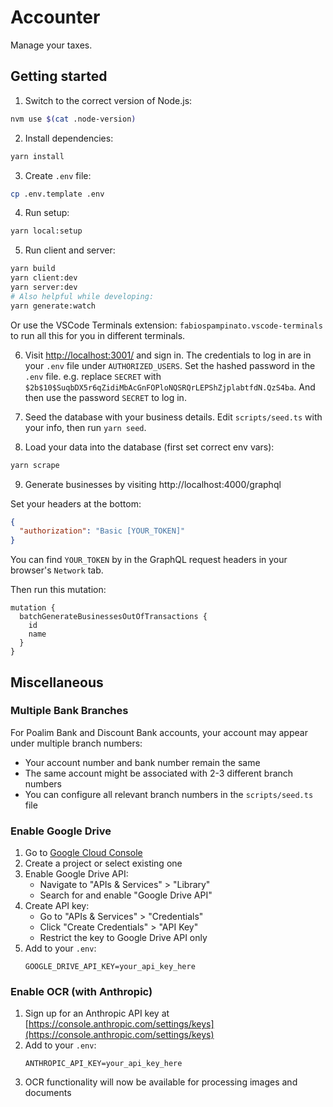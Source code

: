 # Accounter

Manage your taxes.

## Getting started

1. Switch to the correct version of Node.js:

```sh
nvm use $(cat .node-version)
```

2. Install dependencies:

```sh
yarn install
```

3. Create `.env` file:

```sh
cp .env.template .env
```

4. Run setup:

```sh
yarn local:setup
```

5. Run client and server:

```sh
yarn build
yarn client:dev
yarn server:dev
# Also helpful while developing:
yarn generate:watch
```

Or use the VSCode Terminals extension: `fabiospampinato.vscode-terminals` to run all this for you in
different terminals.

6. Visit [http://localhost:3001/](http://localhost:3001/) and sign in. The credentials to log in are
   in your `.env` file under `AUTHORIZED_USERS`. Set the hashed password in the `.env` file. e.g.
   replace `SECRET` with `$2b$10$SuqbDX5r6qZidiMbAcGnFOPloNQSRQrLEPShZjplabtfdN.QzS4ba`. And then
   use the password `SECRET` to log in.

7. Seed the database with your business details. Edit `scripts/seed.ts` with your info, then run
   `yarn seed`.

8. Load your data into the database (first set correct env vars):

```sh
yarn scrape
```

9. Generate businesses by visiting http://localhost:4000/graphql

Set your headers at the bottom:

```json
{
  "authorization": "Basic [YOUR_TOKEN]"
}
```

You can find `YOUR_TOKEN` by in the GraphQL request headers in your browser's `Network` tab.

Then run this mutation:

```gql
mutation {
  batchGenerateBusinessesOutOfTransactions {
    id
    name
  }
}
```

## Miscellaneous

### Multiple Bank Branches

For Poalim Bank and Discount Bank accounts, your account may appear under multiple branch numbers:

- Your account number and bank number remain the same
- The same account might be associated with 2-3 different branch numbers
- You can configure all relevant branch numbers in the `scripts/seed.ts` file

### Enable Google Drive

1. Go to [Google Cloud Console](https://console.cloud.google.com/)
2. Create a project or select existing one
3. Enable Google Drive API:
   - Navigate to "APIs & Services" > "Library"
   - Search for and enable "Google Drive API"
4. Create API key:
   - Go to "APIs & Services" > "Credentials"
   - Click "Create Credentials" > "API Key"
   - Restrict the key to Google Drive API only
5. Add to your `.env`:
   ```
   GOOGLE_DRIVE_API_KEY=your_api_key_here
   ```

### Enable OCR (with Anthropic)

1. Sign up for an Anthropic API key at
   [https://console.anthropic.com/settings/keys](https://console.anthropic.com/settings/keys)
2. Add to your `.env`:
   ```
   ANTHROPIC_API_KEY=your_api_key_here
   ```
3. OCR functionality will now be available for processing images and documents
